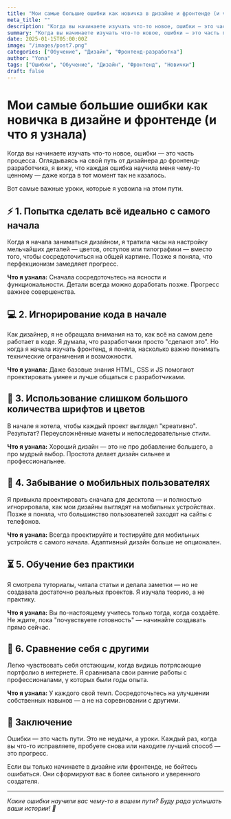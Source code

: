 ```yaml
---
title: "Мои самые большие ошибки как новичка в дизайне и фронтенде (и что я узнала)"
meta_title: ""
description: "Когда вы начинаете изучать что-то новое, ошибки — это часть процесса. Оглядываясь на свой путь от дизайнера до фронтенд-разработчика, я вижу, что каждая ошибка научила меня чему-то ценному."
summary: "Когда вы начинаете изучать что-то новое, ошибки — это часть процесса. Оглядываясь на свой путь от дизайнера до фронтенд-разработчика, я вижу, что каждая ошибка научила меня чему-то ценному — даже когда в тот момент так не казалось."
date: 2025-01-15T05:00:00Z
image: "/images/post7.png"
categories: ["Обучение", "Дизайн", "Фронтенд-разработка"]
author: "Yona"
tags: ["Ошибки", "Обучение", "Дизайн", "Фронтенд", "Новички"]
draft: false
---
```


# Мои самые большие ошибки как новичка в дизайне и фронтенде (и что я узнала)

Когда вы начинаете изучать что-то новое, ошибки — это часть процесса.
Оглядываясь на свой путь от дизайнера до фронтенд-разработчика, я вижу, что каждая ошибка научила меня чему-то ценному — даже когда в тот момент так не казалось.

Вот самые важные уроки, которые я усвоила на этом пути.

## ⚡ 1. Попытка сделать всё идеально с самого начала

Когда я начала заниматься дизайном, я тратила часы на настройку мельчайших деталей — цветов, отступов или типографики — вместо того, чтобы сосредоточиться на общей картине.
Позже я поняла, что перфекционизм замедляет прогресс.

**Что я узнала:**
Сначала сосредоточьтесь на ясности и функциональности. Детали всегда можно доработать позже. Прогресс важнее совершенства.

## 💻 2. Игнорирование кода в начале

Как дизайнер, я не обращала внимания на то, как всё на самом деле работает в коде. Я думала, что разработчики просто "сделают это".
Но когда я начала изучать фронтенд, я поняла, насколько важно понимать технические ограничения и возможности.

**Что я узнала:**
Даже базовые знания HTML, CSS и JS помогают проектировать умнее и лучше общаться с разработчиками.

## 🎨 3. Использование слишком большого количества шрифтов и цветов

В начале я хотела, чтобы каждый проект выглядел "креативно".
Результат? Переусложнённые макеты и непоследовательные стили.

**Что я узнала:**
Хороший дизайн — это не про добавление большего, а про мудрый выбор. Простота делает дизайн сильнее и профессиональнее.

## 📱 4. Забывание о мобильных пользователях

Я привыкла проектировать сначала для десктопа — и полностью игнорировала, как мои дизайны выглядят на мобильных устройствах.
Позже я поняла, что большинство пользователей заходят на сайты с телефонов.

**Что я узнала:**
Всегда проектируйте и тестируйте для мобильных устройств с самого начала. Адаптивный дизайн больше не опционален.

## ⏳ 5. Обучение без практики

Я смотрела туториалы, читала статьи и делала заметки — но не создавала достаточно реальных проектов.
Я изучала теорию, а не практику.

**Что я узнала:**
Вы по-настоящему учитесь только тогда, когда создаёте. Не ждите, пока "почувствуете готовность" — начинайте создавать прямо сейчас.

## 🤯 6. Сравнение себя с другими

Легко чувствовать себя отстающим, когда видишь потрясающие портфолио в интернете. Я сравнивала свои ранние работы с профессионалами, у которых были годы опыта.

**Что я узнала:**
У каждого свой темп. Сосредоточьтесь на улучшении собственных навыков — а не на соревновании с другими.

## 🌱 Заключение

Ошибки — это часть пути. Это не неудачи, а уроки.
Каждый раз, когда вы что-то исправляете, пробуете снова или находите лучший способ — это прогресс.

Если вы только начинаете в дизайне или фронтенде, не бойтесь ошибаться.
Они сформируют вас в более сильного и уверенного создателя.

---

*Какие ошибки научили вас чему-то в вашем пути? Буду рада услышать ваши истории! 💬*

